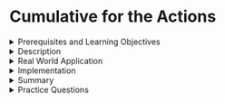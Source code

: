 # Cumulative for the  Actions
<details><summary>Prerequisites and Learning Objectives</summary>

## Prerequisites

- Knowledge about how to create an RDD in Spark.

## Objectives

- To learn about different action operations that can be applied on RDDs.

---

</details>
<details><summary>Description</summary>

## Description

- Actions are the operations that return a non-RDD value when applied on RDD. The value of action gets stored in the driver program. Example of action operations are count(), collect(), first(), take(), etc.

## Actions in Spark-RDD

- To read a RDD result use `collect` operation on it. It will return all the data present inside RDD.

- To get the total number of elements present in the RDD, use `count` operation.

- `reduce` operation gives the computed summarized result based on function applied on RDD. 

- Use `first` if the need is to get the first item from RDD. `first` is an action. 

- If the requirement is to get the first "n" items from RDD, then use `take` operation.

---

</details>
<details><summary>Real World Application</summary>

</details>
<details><summary>Implementation</summary> 

## Implementation

- For applying some operations on RDD, let's first create the RDD.

```
data = [1, 2, 3, 3, 4, 5, 2]
rdd1 = sc.parallelize(data)
``` 

- Use of `collect()`
```
rdd1.collect()
```
> Output: [1, 2, 3, 3, 4, 5, 2]

- Use of `count()` 
```
rdd1.count()
```
> This will return 7 as an output.


- Use of `reduce()`
```
rdd1.reduce(lambda x,y : x+y)
```
> The output will be the sum of all the elements of RDD. 


- Use of `first()`
```
rdd1.first()
```
> The output will be the first element of an RDD. 


- Use of `take()` 
```
rdd1.take(3)
```
> This will return the first 3 elements of an RDD. 

---
</details>
<details><summary>Summary</summary> 

## Summary

- Actions are the operations which brings laziness of transformations into work. Without applying any action function on transformation rdd it is not possible to generate result.

- Examples of actions in Spark-RDD are collect(), count(), take(), reduce(), etc. 

---

</details>
<details><summary>Practice Questions</summary>

[Practice Questions](./Quiz.gift)</details>
